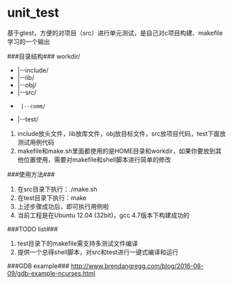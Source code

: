 # unit_test
基于gtest，方便的对项目（src）进行单元测试，是自己对c项目构建、makefile学习的一个输出

###目录结构###
workdir/
-  |--include/
-  |--lib/
-  |--obj/
-  |--src/
-      |--comm/
-  |--test/

1. include放头文件，lib放库文件，obj放目标文件，src放项目代码，test下面放测试用例代码
2. makefile和make.sh里面都使用的是HOME目录和workdir，如果你要放到其他位置使用，需要对makefile和shell脚本进行简单的修改

###使用方法###
1. 在src目录下执行：./make.sh
2. 在test目录下执行：make
3. 上述步骤成功后，即可执行用例啦
4. 当前工程是在Ubuntu 12.04 (32bit)，gcc 4.7版本下构建成功的

###TODO list###
1. test目录下的makefile需支持多测试文件编译
2. 提供一个总得shell脚本，对src和test进行一键式编译和运行

###GDB example###
http://www.brendangregg.com/blog/2016-08-09/gdb-example-ncurses.html
